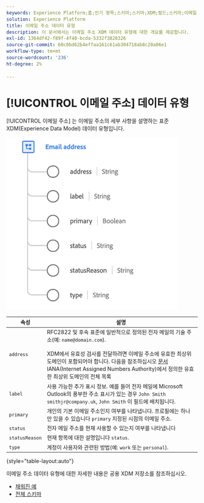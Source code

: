 ```yaml
---
keywords: Experience Platform;홈;인기 항목;스키마;스키마;XDM;필드;스키마;이메일 주소;xdm:emailAddress;이메일 주소;데이터 유형;데이터 유형;
solution: Experience Platform
title: 이메일 주소 데이터 유형
description: 이 문서에서는 이메일 주소 XDM 데이터 유형에 대한 개요를 제공합니다.
exl-id: 1364df42-f89f-4f48-bcda-5332f3828326
source-git-commit: 60c0bd62b4effaa161c61ab304718ab8c20a06e1
workflow-type: tm+mt
source-wordcount: '236'
ht-degree: 2%

---
```


# [!UICONTROL 이메일 주소] 데이터 유형

[!UICONTROL 이메일 주소] 는 이메일 주소의 세부 사항을 설명하는 표준 XDM(Experience Data Model) 데이터 유형입니다.

<img src="../images/data-types/email-address.png" width="450" /><br />

| 속성 | 설명 |
| --- | --- |
| `address` | RFC2822 및 후속 표준에 일반적으로 정의된 전자 메일의 기술 주소(예: `name@domain.com`).<br><br>XDM에서 유효성 검사를 전달하려면 이메일 주소에 유효한 최상위 도메인이 포함되어야 합니다. 다음을 참조하십시오 [문서](https://data.iana.org/TLD/tlds-alpha-by-domain.txt) IANA(Internet Assigned Numbers Authority)에서 정의한 유효한 최상위 도메인의 전체 목록 |
| `label` | 사용 가능한 추가 표시 정보. 예를 들어 전자 메일에 Microsoft Outlook의 풍부한 주소 표시가 있는 경우 `John Smith smithjr@company.uk`, `John Smith` 이 필드에 배치됩니다. |
| `primary` | 개인의 기본 이메일 주소인지 여부를 나타냅니다. 프로필에는 하나만 있을 수 있습니다 `primary` 지정된 시점의 이메일 주소. |
| `status` | 전자 메일 주소를 현재 사용할 수 있는지 여부를 나타냅니다 |
| `statusReason` | 현재 항목에 대한 설명입니다 `status`. |
| `type` | 계정이 사용자와 관련된 방법(예: `work` 또는 `personal`). |

{style=&quot;table-layout:auto&quot;}


이메일 주소 데이터 유형에 대한 자세한 내용은 공용 XDM 저장소를 참조하십시오.

* [채워진 예](https://github.com/adobe/xdm/blob/master/components/datatypes/demographic/emailaddress.example.1.json)
* [전체 스키마](https://github.com/adobe/xdm/blob/master/components/datatypes/demographic/emailaddress.schema.json)
